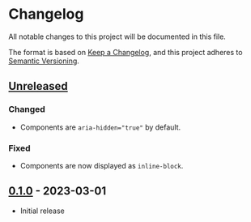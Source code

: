 # Changelog

All notable changes to this project will be documented in this file.

The format is based on [Keep a Changelog](https://keepachangelog.com/en/1.0.0/),
and this project adheres to [Semantic Versioning](https://semver.org/spec/v2.0.0.html).

## [Unreleased]

### Changed

- Components are `aria-hidden="true"` by default.

### Fixed

- Components are now displayed as `inline-block`.

## [0.1.0] - 2023-03-01

- Initial release

[unreleased]: https://github.com/malobre/heroicons-wc/compare/v0.1.0...HEAD
[0.1.0]: https://github.com/malobre/heroicons-wc/releases/tag/v0.1.0

